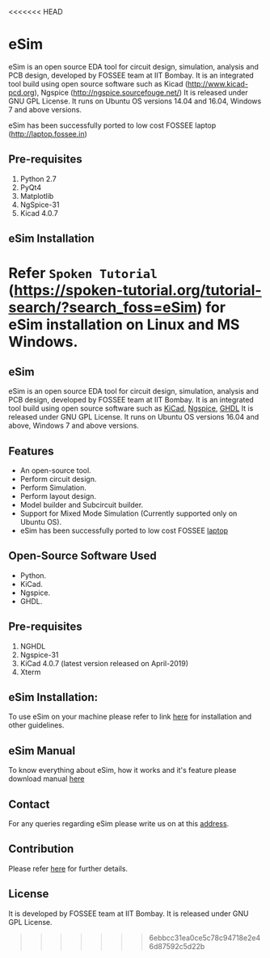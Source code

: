 <<<<<<< HEAD
# eSim

eSim is an open source EDA tool for circuit design, simulation, analysis and PCB design, developed by FOSSEE team at IIT Bombay. 
It is an integrated tool build using open source software such as Kicad (http://www.kicad-pcd.org), Ngspice (http://ngspice.sourcefouge.net/) 
It is released under GNU GPL License. It runs on Ubuntu OS versions 14.04 and 16.04, Windows 7 and above versions.

eSim has been successfully ported to low cost FOSSEE laptop (http://laptop.fossee.in)

## Pre-requisites
1. Python 2.7
2. PyQt4
3. Matplotlib
4. NgSpice-31
5. Kicad 4.0.7

## eSim Installation
Refer `Spoken Tutorial` (https://spoken-tutorial.org/tutorial-search/?search_foss=eSim) for eSim installation on Linux and MS Windows.
=======
## eSim

eSim is an open source EDA tool for circuit design, simulation, analysis and PCB design, developed by FOSSEE team at IIT Bombay. 
It is an integrated tool build using open source software such as [KiCad](http://www.kicad-pcd.org), [Ngspice](http://ngspice.sourcefouge.net/), [GHDL](http://ghdl.free.fr/)
It is released under GNU GPL License. It runs on Ubuntu OS versions 16.04 and above, Windows 7 and above versions.

## Features
* An open-source tool.
* Perform circuit design.
* Perform Simulation.
* Perform layout design.
* Model builder and Subcircuit builder.
* Support for Mixed Mode Simulation (Currently supported only on Ubuntu OS).
* eSim has been successfully ported to low cost FOSSEE [laptop](http://laptop.fossee.in)

## Open-Source Software Used
* Python.
* KiCad.
* Ngspice.
* GHDL.

## Pre-requisites
1. NGHDL
2. Ngspice-31
3. KiCad 4.0.7 (latest version released on April-2019)
4. Xterm

## eSim Installation:

To use eSim on your machine please refer to link  [here](https://esim.fossee.in/downloads) for installation and other guidelines.

## eSim Manual
To know everything about eSim, how it works and it's feature please download manual [here](https://static.fossee.in/esim/manuals/eSim_Manual_2.0.pdf)

## Contact
For any queries regarding eSim please write us on at this [address](mailto:contact-esim@fossee.in).

## Contribution
Please refer [here](https://github.com/FOSSEE/eSim/tree/master/CONTRIBUTION.md) for further details.

## License
It is developed by FOSSEE team at IIT Bombay. It is released under GNU GPL License.
>>>>>>> 6ebbcc31ea0ce5c78c94718e2e46d87592c5d22b

